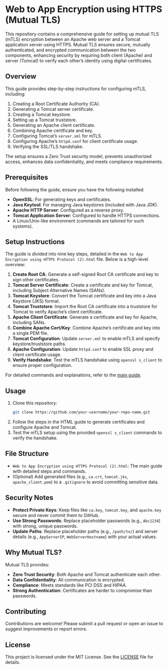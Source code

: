 # Web to App Encryption using HTTPS (Mutual TLS)

This repository contains a comprehensive guide for setting up mutual TLS (mTLS) encryption between an Apache web server and a Tomcat application server using HTTPS. Mutual TLS ensures secure, mutually authenticated, and encrypted communication between the two components, enhancing security by requiring both client (Apache) and server (Tomcat) to verify each other’s identity using digital certificates.

## Overview

This guide provides step-by-step instructions for configuring mTLS, including:

1. Creating a Root Certificate Authority (CA).
2. Generating a Tomcat server certificate.
3. Creating a Tomcat keystore.
4. Setting up a Tomcat truststore.
5. Generating an Apache client certificate.
6. Combining Apache certificate and key.
7. Configuring Tomcat’s `server.xml` for mTLS.
8. Configuring Apache’s `httpd.conf` for client certificate usage.
9. Verifying the SSL/TLS handshake.

The setup ensures a Zero Trust security model, prevents unauthorized access, enhances data confidentiality, and meets compliance requirements.

## Prerequisites

Before following the guide, ensure you have the following installed:

- **OpenSSL**: For generating keys and certificates.
- **Java Keytool**: For managing Java keystores (included with Java JDK).
- **Apache HTTP Server**: Configured as a reverse proxy.
- **Tomcat Application Server**: Configured to handle HTTPS connections.
- A Linux/Unix-like environment (commands are tailored for such systems).

## Setup Instructions

The guide is divided into nine key steps, detailed in the `Web to App Encryption using HTTPS Protocol (2).html` file. Below is a high-level overview:

1. **Create Root CA**: Generate a self-signed Root CA certificate and key to sign other certificates.
2. **Tomcat Server Certificate**: Create a certificate and key for Tomcat, including Subject Alternative Names (SANs).
3. **Tomcat Keystore**: Convert the Tomcat certificate and key into a Java Keystore (JKS) format.
4. **Tomcat Truststore**: Import the Root CA certificate into a truststore for Tomcat to verify Apache’s client certificate.
5. **Apache Client Certificate**: Generate a certificate and key for Apache, including SANs.
6. **Combine Apache Cert/Key**: Combine Apache’s certificate and key into a single PEM file.
7. **Tomcat Configuration**: Update `server.xml` to enable mTLS and specify keystore/truststore paths.
8. **Apache Configuration**: Update `httpd.conf` to enable SSL proxy and client certificate usage.
9. **Verify Handshake**: Test the mTLS handshake using `openssl s_client` to ensure proper configuration.

For detailed commands and explanations, refer to the [main guide](Web%20to%20App%20Encryption%20using%20HTTPS%20Protocol%20(2).html).

## Usage

1. Clone this repository:
   ```bash
   git clone https://github.com/your-username/your-repo-name.git
   ```
2. Follow the steps in the HTML guide to generate certificates and configure Apache and Tomcat.
3. Test the mTLS setup using the provided `openssl s_client` commands to verify the handshake.

## File Structure

- `Web to App Encryption using HTTPS Protocol (2).html`: The main guide with detailed steps and commands.
- (Optional) Add generated files (e.g., `ca.crt`, `tomcat.jks`, `apache_client.pem`) to a `.gitignore` to avoid committing sensitive data.

## Security Notes

- **Protect Private Keys**: Keep files like `ca.key`, `tomcat.key`, and `apache.key` secure and never commit them to GitHub.
- **Use Strong Passwords**: Replace placeholder passwords (e.g., `Abc1234`) with strong, unique passwords.
- **Update Paths**: Replace placeholder paths (e.g., `/path/to/`) and server details (e.g., `AppServerIP`, `WebServerHostname`) with your actual values.

## Why Mutual TLS?

Mutual TLS provides:
- **Zero Trust Security**: Both Apache and Tomcat authenticate each other.
- **Data Confidentiality**: All communication is encrypted.
- **Compliance**: Meets standards like PCI DSS and HIPAA.
- **Strong Authentication**: Certificates are harder to compromise than passwords.

## Contributing

Contributions are welcome! Please submit a pull request or open an issue to suggest improvements or report errors.

## License

This project is licensed under the MIT License. See the [LICENSE](LICENSE) file for details.
